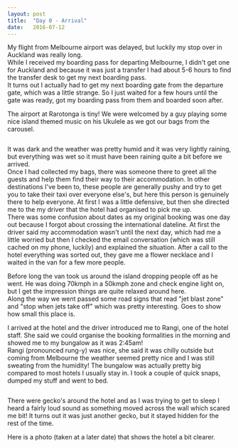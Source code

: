 ```yaml
---
layout: post
title:  "Day 0 - Arrival"
date:   2016-07-12
---
```


My flight from Melbourne airport was delayed, but luckily my stop over in
Auckland was really long.  
While I received my boarding pass for departing Melbourne, I didn't get one for
Auckland and because it was just a transfer I had about 5-6 hours to find the
transfer desk to get my next boarding pass.  
It turns out I actually had to get my next boarding gate from the departure
gate, which was a little strange. So I just waited for a few hours until the
gate was ready, got my boarding pass from them and boarded soon after.

The airport at Rarotonga is tiny! We were welcomed by a guy playing some nice
island themed music on his Ukulele as we got our bags from the carousel.

<img src="{{ '/assets/img/day-00-airport.jpg' | prepend: site.baseurl }}" alt=""> 

It was dark and the weather was pretty humid and it was very lightly raining,
but everything was wet so it must have been raining quite a bit before we
arrived.  
Once I had collected my bags, there was someone there to greet all the guests
and help them find their way to their accommodation. In other destinations I've
been to, these people are generally pushy and try to get you to take their
taxi over everyone else's, but here this person is genuinely there to help
everyone. At first I was a little defensive, but then she directed me to the
my driver that the hotel had organised to pick me up.  
There was some confusion about dates as my original booking was one day out
because I forgot about crossing the international dateline. At first the driver
said my accommodation wasn't until the next day, which had me a little worried
but then I checked the email conversation (which was still cached on my phone,
luckily) and explained the situation. After a call to the hotel everything was
sorted out, they gave me a flower necklace and I waited in the van for a few
more people.

Before long the van took us around the island dropping people off as he went.
He was doing 70kmph in a 50kmph zone and check engine light on, but I get the
impression things are quite relaxed around here.  
Along the way we went passed some road signs that read "jet blast zone" and
"stop when jets take off" which was pretty interesting. Goes to show how small
this place is.

I arrived at the hotel and the driver introduced me to Rangi, one of the hotel
staff. She said we could organise the booking formalities in the morning and
showed me to my bungalow as it was 2:45am!  
Rangi (pronounced rung-y) was nice, she said it was chilly outside but coming
from Melbourne the weather seemed pretty nice and I was still sweating from the
humidity!
The bungalow was actually pretty big compared to most hotels I usually stay in.
I took a couple of quick snaps, dumped my stuff and went to bed.  

<img src="{{ '/assets/img/day-00-selfie.jpg' | prepend: site.baseurl }}" alt=""> 

There were gecko's around the hotel and as I was trying to get to sleep I heard
a fairly loud sound as something moved across the wall which scared me bit! It
turns out it was just another gecko, but it stayed hidden for the rest of the
time.

Here is a photo (taken at a later date) that shows the hotel a bit clearer.

<img src="{{ '/assets/img/day-00-hotel.jpg' | prepend: site.baseurl }}" alt=""> 
